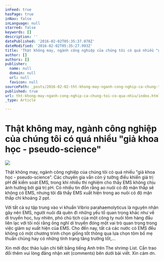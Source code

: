 ```yaml
---
inFeed: true
hasPage: true
inNav: false
inLanguage: null
starred: false
keywords: []
description: ''
datePublished: '2016-02-02T05:35:37.078Z'
dateModified: '2016-02-02T05:35:27.993Z'
title: 'Thật không may, ngành công nghiệp của chúng tôi có quá nhiều "giả khoa học - pseudo-science"'
author: []
authors: []
publisher:
  name: null
  domain: null
  url: null
  favicon: null
sourcePath: _posts/2016-02-02-tht-khong-may-nganh-cong-nghip-ca-chung-toi-co-qua-nhiu.md
published: true
url: tht-khong-may-nganh-cong-nghip-ca-chung-toi-co-qua-nhiu/index.html
_type: Article

---
```

# Thật không may, ngành công nghiệp của chúng tôi có quá nhiều "giả khoa học - pseudo-science"
![](https://the-grid-user-content.s3-us-west-2.amazonaws.com/875e6177-97de-4154-9ed5-5542b3e9c68b.jpg)

Thật không may, ngành công nghiệp của chúng tôi có quá nhiều "giả khoa học - pseudo-science".  Các chuyên gia vẫn còn ý tưởng điều khiển giá trị pH để kiểm soát EMS, trong khi nhiều thí nghiệm cho thấy EMS không chịu ảnh hưởng bởi giá trị pH. Có nhiều tin đồn rằng ao nuôi có độ mặn thấp sẽ không có EMS, nhưng tôi đã thấy EMS xuất hiện trong ao nuôi có độ mặn thấp chỉ khoảng 2 ppt.

Với tất cả sự tập trung vào vi khuẩn Vibrio parahaemolyticus là nguyên nhân gây nên EMS, người nuôi đã quên đi những yếu tố quan trọng khác như về di truyền học, tuy nhiên, phó chủ tịch của một công ty nuôi tôm hàng đầu liên lạc với tôi nói rằng ông nghĩ di truyền đóng một vai trò quan trọng trong việc giảm sự xuất hiện của EMS. Cho đến nay, tất cả các nước có EMS đều không có một chương trình chọn giống tốt thông qua lựa chọn tôm bố mẹ thuần chủng hay có những tính trạng tăng trưởng tốt,...

Xin mời đọc thảo luận chi tiết bằng tiếng Anh trên The shrimp List. Cần trao đổi thêm vui lòng đăng nhận xét (comments) bên dưới bài viết. Xin cảm ơn.
